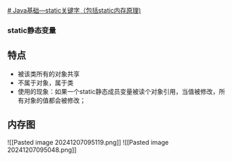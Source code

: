 [# Java基础—static关键字（包括static内存原理)](https://blog.csdn.net/weixin_54555405/article/details/142077598?ops_request_misc=%257B%2522request%255Fid%2522%253A%25227728164c778d2dc7b56e0ddca20d23ae%2522%252C%2522scm%2522%253A%252220140713.130102334.pc%255Fblog.%2522%257D&request_id=7728164c778d2dc7b56e0ddca20d23ae&biz_id=0&utm_medium=distribute.pc_search_result.none-task-blog-2~blog~first_rank_ecpm_v1~rank_v31_ecpm-1-142077598-null-null.nonecase&utm_term=static&spm=1018.2226.3001.4450)

### static静态变量

## 特点
- 被该类所有的对象共享
- 不属于对象，属于类
- 使用的现象：如果一个static静态成员变量被读个对象引用，当值被修改，所有对象的值都会被修改；
## 内存图

![[Pasted image 20241207095119.png]]
![[Pasted image 20241207095048.png]]